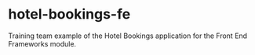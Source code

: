 # hotel-bookings-fe

Training team example of the Hotel Bookings application for the Front End Frameworks module.